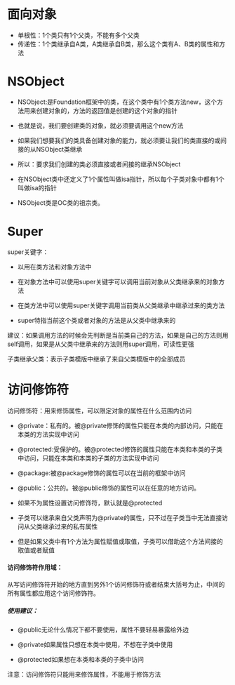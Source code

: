# 面向对象

* 单根性：1个类只有1个父类，不能有多个父类
* 传递性：1个类继承自A类，A类继承自B类，那么这个类有A、B类的属性和方法

# NSObject

* NSObject:是Foundation框架中的类，在这个类中有1个类方法new，这个方法用来创建对象的，方法的返回值是创建的这个对象的指针

* 也就是说，我们要创建类的对象，就必须要调用这个new方法

* 如果我们想要我们的类具备创建对象的能力，就必须要让我们的类直接的或间接的从NSObject类继承

* 所以：要求我们创建的类必须直接或者间接的继承NSObject

* 在NSObject类中还定义了1个属性叫做isa指针，所以每个子类对象中都有1个叫做isa的指针

* NSObject类是OC类的祖宗类。

# Super

super关键字：

* 以用在类方法和对象方法中
* 在对象方法中可以使用super关键字可以调用当前对象从父类继承来的对象方法

* 在类方法中可以使用super关键字调用当前类从父类继承中继承过来的类方法

* super特指当前这个类或者对象的方法是从父类中继承来的

建议：如果调用方法的时候会先判断是当前类自己的方法，如果是自己的方法则用self调用，如果是从父类中继承来的方法则用super调用，可读性更强

子类继承父类：表示子类模版中继承了来自父类模版中的全部成员

# 访问修饰符

访问修饰符：用来修饰属性，可以限定对象的属性在什么范围内访问

* @private：私有的。被@private修饰的属性只能在本类的内部访问，只能在本类的方法实现中访问

* @protected:受保护的。被@protected修饰的属性只能在本类和本类的子类中访问，只能在本类和本类的子类的方法实现中访问

* @package:被@package修饰的属性可以在当前的框架中访问

* @public：公共的。被@public修饰的属性可以在任意的地方访问。

* 如果不为属性设置访问修饰符，默认就是@protected

* 子类可以继承来自父类声明为@private的属性，只不过在子类当中无法直接访问从父类继承过来的私有属性

* 但是如果父类中有1个方法为属性赋值或取值，子类可以借助这个方法间接的取值或者赋值

#### 访问修饰符作用域：

从写访问修饰符开始的地方直到另外1个访问修饰符或者结束大括号为止，中间的所有属性都应用这个访问修饰符。

##### 使用建议：

* @public无论什么情况下都不要使用，属性不要轻易暴露给外边
* @private如果属性只想在本类中使用，不想在子类中使用

* @protected如果想在本类和本类的子类中访问

注意：访问修饰符只能用来修饰属性，不能用于修饰方法

